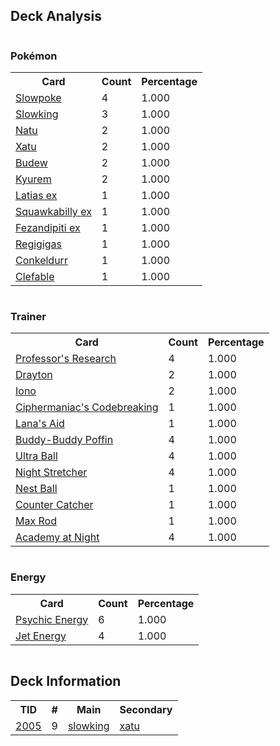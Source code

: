 
## Deck Analysis

<div style="display: flex; flex-wrap: wrap;">
<div style="flex: 1; margin-right: 10px;">
<h3>Pokémon</h3><table><tr><th>Card</th><th>Count</th><th>Percentage</th></tr><tr><td rowspan='1'><a href='https://limitlesstcg.com/cards/SVI/42'>Slowpoke</a></td><td>4</td><td>1.000</td></tr><tr><td rowspan='1'><a href='https://limitlesstcg.com/cards/SCR/58'>Slowking</a></td><td>3</td><td>1.000</td></tr><tr><td rowspan='1'><a href='https://limitlesstcg.com/cards/PAR/71'>Natu</a></td><td>2</td><td>1.000</td></tr><tr><td rowspan='1'><a href='https://limitlesstcg.com/cards/PAR/72'>Xatu</a></td><td>2</td><td>1.000</td></tr><tr><td rowspan='1'><a href='https://limitlesstcg.com/cards/PRE/4'>Budew</a></td><td>2</td><td>1.000</td></tr><tr><td rowspan='1'><a href='https://limitlesstcg.com/cards/SFA/47'>Kyurem</a></td><td>2</td><td>1.000</td></tr><tr><td rowspan='1'><a href='https://limitlesstcg.com/cards/SSP/76'>Latias ex</a></td><td>1</td><td>1.000</td></tr><tr><td rowspan='1'><a href='https://limitlesstcg.com/cards/PAL/169'>Squawkabilly ex</a></td><td>1</td><td>1.000</td></tr><tr><td rowspan='1'><a href='https://limitlesstcg.com/cards/SFA/38'>Fezandipiti ex</a></td><td>1</td><td>1.000</td></tr><tr><td rowspan='1'><a href='https://limitlesstcg.com/cards/PRE/86'>Regigigas</a></td><td>1</td><td>1.000</td></tr><tr><td rowspan='1'><a href='https://limitlesstcg.com/cards/TWM/105'>Conkeldurr</a></td><td>1</td><td>1.000</td></tr><tr><td rowspan='1'><a href='https://limitlesstcg.com/cards/MEW/36'>Clefable</a></td><td>1</td><td>1.000</td></tr></table>
</div><div style='flex: 1; margin-right: 10px;'><h3>Trainer</h3><table><tr><th>Card</th><th>Count</th><th>Percentage</th></tr><tr><td rowspan='1'><a href='https://limitlesstcg.com/cards/SVI/189'>Professor's Research</a></td><td>4</td><td>1.000</td></tr><tr><td rowspan='1'><a href='https://limitlesstcg.com/cards/SSP/174'>Drayton</a></td><td>2</td><td>1.000</td></tr><tr><td rowspan='1'><a href='https://limitlesstcg.com/cards/PAL/185'>Iono</a></td><td>2</td><td>1.000</td></tr><tr><td rowspan='1'><a href='https://limitlesstcg.com/cards/TEF/145'>Ciphermaniac's Codebreaking</a></td><td>1</td><td>1.000</td></tr><tr><td rowspan='1'><a href='https://limitlesstcg.com/cards/TWM/155'>Lana's Aid</a></td><td>1</td><td>1.000</td></tr><tr><td rowspan='1'><a href='https://limitlesstcg.com/cards/TEF/144'>Buddy-Buddy Poffin</a></td><td>4</td><td>1.000</td></tr><tr><td rowspan='1'><a href='https://limitlesstcg.com/cards/SVI/196'>Ultra Ball</a></td><td>4</td><td>1.000</td></tr><tr><td rowspan='1'><a href='https://limitlesstcg.com/cards/SFA/61'>Night Stretcher</a></td><td>4</td><td>1.000</td></tr><tr><td rowspan='1'><a href='https://limitlesstcg.com/cards/SVI/181'>Nest Ball</a></td><td>1</td><td>1.000</td></tr><tr><td rowspan='1'><a href='https://limitlesstcg.com/cards/PAR/160'>Counter Catcher</a></td><td>1</td><td>1.000</td></tr><tr><td rowspan='1'><a href='https://limitlesstcg.com/cards/PRE/116'>Max Rod</a></td><td>1</td><td>1.000</td></tr><tr><td rowspan='1'><a href='https://limitlesstcg.com/cards/SFA/54'>Academy at Night</a></td><td>4</td><td>1.000</td></tr></table>
</div><div style='flex: 1; margin-right: 10px;'><h3>Energy</h3><table><tr><th>Card</th><th>Count</th><th>Percentage</th></tr><tr><td rowspan='1'><a href='https://limitlesstcg.com/cards/SVE/13'>Psychic Energy</a></td><td>6</td><td>1.000</td></tr><tr><td rowspan='1'><a href='https://limitlesstcg.com/cards/PAL/190'>Jet Energy</a></td><td>4</td><td>1.000</td></tr></table>
</div></div>

## Deck Information

<table>
<tr><th>TID</th><th>#</th><th>Main</th><th>Secondary</th></tr>
<tr><td><a href='https://limitlesstcg.com/tournaments/jp/2005'>2005</a></td><td>9</td><td><a href='https://limitlesstcg.com/decks/list/jp/29904'>slowking</a></td><td><a href='https://limitlesstcg.com/decks/list/jp/29904'>xatu</a></td></tr></table>